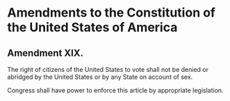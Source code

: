 # Amendments to the Constitution of the United States of America

## Amendment XIX.

The right of citizens of the United States to vote shall not be denied or
abridged by the United States or by any State on account of sex.

Congress shall have power to enforce this article by appropriate legislation.
